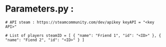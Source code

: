 # Parameters.py :


`# API steam : https://steamcommunity.com/dev/apikey
keyAPI = "<key API>"`

`# List of players
steamID = [
    {
        "name": "Friend 1",
        "id": "<ID>"
    },
    {
        "name": "Fiend 2",
        "id": "<ID>"
    }
]
`
